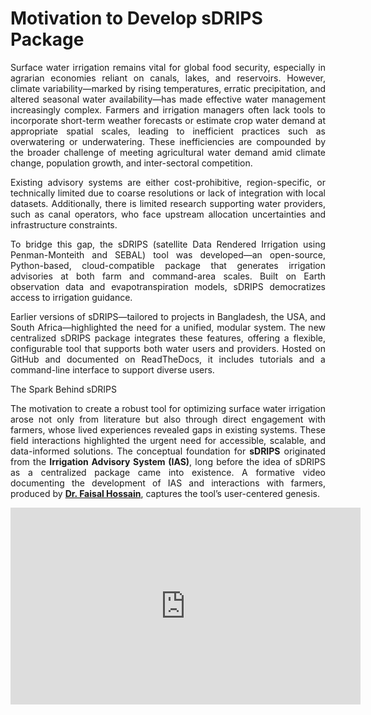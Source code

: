 # Motivation to Develop sDRIPS Package
<div style="text-align: justify">
<p>
Surface water irrigation remains vital for global food security, especially in agrarian economies reliant on canals, lakes, and reservoirs. However, climate variability—marked by rising temperatures, erratic precipitation, and altered seasonal water availability—has made effective water management increasingly complex. Farmers and irrigation managers often lack tools to incorporate short-term weather forecasts or estimate crop water demand at appropriate spatial scales, leading to inefficient practices such as overwatering or underwatering. These inefficiencies are compounded by the broader challenge of meeting agricultural water demand amid climate change, population growth, and inter-sectoral competition.
</p>

<p>
Existing advisory systems are either cost-prohibitive, region-specific, or technically limited due to coarse resolutions or lack of integration with local datasets. Additionally, there is limited research supporting water providers, such as canal operators, who face upstream allocation uncertainties and infrastructure constraints.
</p>

<p>
To bridge this gap, the sDRIPS (satellite Data Rendered Irrigation using Penman-Monteith and SEBAL) tool was developed—an open-source, Python-based, cloud-compatible package that generates irrigation advisories at both farm and command-area scales. Built on Earth observation data and evapotranspiration models, sDRIPS democratizes access to irrigation guidance.
</p>

<p>
Earlier versions of sDRIPS—tailored to projects in Bangladesh, the USA, and South Africa—highlighted the need for a unified, modular system. The new centralized sDRIPS package integrates these features, offering a flexible, configurable tool that supports both water users and providers. Hosted on GitHub and documented on ReadTheDocs, it includes tutorials and a command-line interface to support diverse users.
</p>

<p>
<div class="admonition lightning_note">
  <p class="admonition-title">The Spark Behind sDRIPS</p>
  <p>
    The motivation to create a robust tool for optimizing surface water irrigation arose not only from literature but also through direct engagement with farmers, whose lived experiences revealed gaps in existing systems. These field interactions highlighted the urgent need for accessible, scalable, and data-informed solutions. The conceptual foundation for <strong>sDRIPS</strong> originated from the <strong>Irrigation Advisory System (IAS)</strong>, long before the idea of sDRIPS as a centralized package came into existence. A formative video documenting the development of IAS and interactions with farmers, produced by <a href="https://www.ce.washington.edu/facultyfinder/faisal-hossain" target="_blank"><strong>Dr. Faisal Hossain</strong></a>, captures the tool’s user-centered genesis.
  </p>

  <div style="text-align:center;">
    <iframe width="560" height="315" src="https://www.youtube.com/embed/2BZslnorTEs" 
            title="IAS Documentary" frameborder="0" 
            allow="accelerometer; autoplay; clipboard-write; encrypted-media; gyroscope; picture-in-picture" 
            allowfullscreen>
    </iframe>
  </div>
</div>

</div>